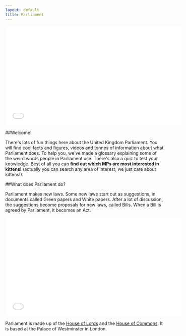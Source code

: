 ```yaml
---
layout: default
title: Parliament
---
```


<iframe class="pull-right" width="560" height="315" src="//www.youtube.com/embed/RAMbIz3Y2JA?list=PL03FFE1F0B34AA057" frameborder="0" allowfullscreen></iframe>

##Welcome!

There's lots of fun things here about the United Kingdom Parliament. You will find cool facts and figures, videos and tonnes of information about what Parliament does. To help you, we've made a glossary explaining some of the weird words people in Parliament use. There's also a quiz to test your knowledge. Best of all you can **find out which MPs are most interested in kittens!** (actually you can search any area of interest, we just care about kittens!).

##What does Parliament do?

Parliament makes new laws. Some new laws start out as suggestions, in documents called Green papers and White papers. After a lot of discussion, the suggestions become proposals for new laws, called Bills. When a Bill is agreed by Parliament, it becomes an Act.

<iframe class="pull-right" width="560" height="315" src="//www.youtube.com/embed/1KFGt9M-j28" frameborder="0" allowfullscreen></iframe>

Parliament is made up of the [House of Lords](lords.html) and the [House of Commons](commons.html). It is based at the Palace of Westminster in London.
